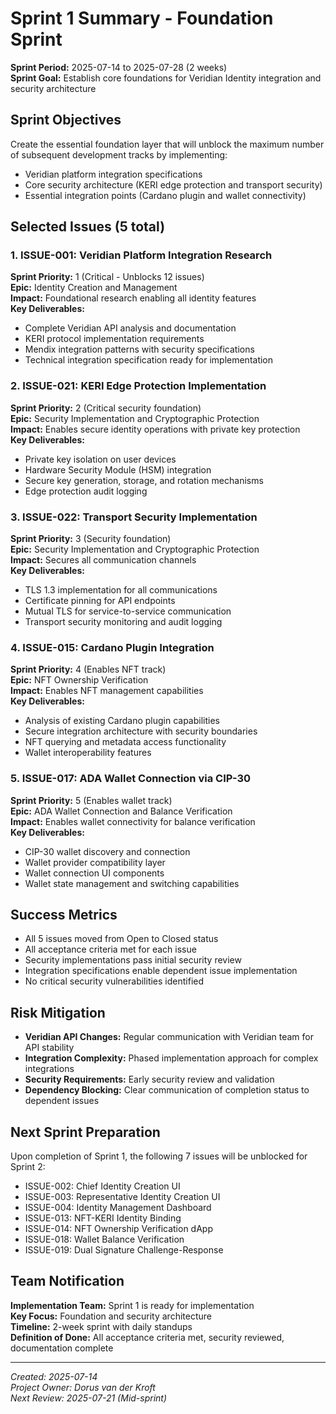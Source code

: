 # Sprint 1 Summary - Foundation Sprint

**Sprint Period:** 2025-07-14 to 2025-07-28 (2 weeks)  
**Sprint Goal:** Establish core foundations for Veridian Identity integration and security architecture

## Sprint Objectives
Create the essential foundation layer that will unblock the maximum number of subsequent development tracks by implementing:
- Veridian platform integration specifications
- Core security architecture (KERI edge protection and transport security)
- Essential integration points (Cardano plugin and wallet connectivity)

## Selected Issues (5 total)

### 1. ISSUE-001: Veridian Platform Integration Research
**Sprint Priority:** 1 (Critical - Unblocks 12 issues)  
**Epic:** Identity Creation and Management  
**Impact:** Foundational research enabling all identity features  
**Key Deliverables:**
- Complete Veridian API analysis and documentation
- KERI protocol implementation requirements
- Mendix integration patterns with security specifications
- Technical integration specification ready for implementation

### 2. ISSUE-021: KERI Edge Protection Implementation  
**Sprint Priority:** 2 (Critical security foundation)  
**Epic:** Security Implementation and Cryptographic Protection  
**Impact:** Enables secure identity operations with private key protection  
**Key Deliverables:**
- Private key isolation on user devices
- Hardware Security Module (HSM) integration
- Secure key generation, storage, and rotation mechanisms
- Edge protection audit logging

### 3. ISSUE-022: Transport Security Implementation
**Sprint Priority:** 3 (Security foundation)  
**Epic:** Security Implementation and Cryptographic Protection  
**Impact:** Secures all communication channels  
**Key Deliverables:**
- TLS 1.3 implementation for all communications
- Certificate pinning for API endpoints
- Mutual TLS for service-to-service communication
- Transport security monitoring and audit logging

### 4. ISSUE-015: Cardano Plugin Integration
**Sprint Priority:** 4 (Enables NFT track)  
**Epic:** NFT Ownership Verification  
**Impact:** Enables NFT management capabilities  
**Key Deliverables:**
- Analysis of existing Cardano plugin capabilities
- Secure integration architecture with security boundaries
- NFT querying and metadata access functionality
- Wallet interoperability features

### 5. ISSUE-017: ADA Wallet Connection via CIP-30
**Sprint Priority:** 5 (Enables wallet track)  
**Epic:** ADA Wallet Connection and Balance Verification  
**Impact:** Enables wallet connectivity for balance verification  
**Key Deliverables:**
- CIP-30 wallet discovery and connection
- Wallet provider compatibility layer
- Wallet connection UI components
- Wallet state management and switching capabilities

## Success Metrics
- All 5 issues moved from Open to Closed status
- All acceptance criteria met for each issue
- Security implementations pass initial security review
- Integration specifications enable dependent issue implementation
- No critical security vulnerabilities identified

## Risk Mitigation
- **Veridian API Changes:** Regular communication with Veridian team for API stability
- **Integration Complexity:** Phased implementation approach for complex integrations
- **Security Requirements:** Early security review and validation
- **Dependency Blocking:** Clear communication of completion status to dependent issues

## Next Sprint Preparation
Upon completion of Sprint 1, the following 7 issues will be unblocked for Sprint 2:
- ISSUE-002: Chief Identity Creation UI
- ISSUE-003: Representative Identity Creation UI  
- ISSUE-004: Identity Management Dashboard
- ISSUE-013: NFT-KERI Identity Binding
- ISSUE-014: NFT Ownership Verification dApp
- ISSUE-018: Wallet Balance Verification
- ISSUE-019: Dual Signature Challenge-Response

## Team Notification
**Implementation Team:** Sprint 1 is ready for implementation  
**Key Focus:** Foundation and security architecture  
**Timeline:** 2-week sprint with daily standups  
**Definition of Done:** All acceptance criteria met, security reviewed, documentation complete

---
*Created: 2025-07-14*  
*Project Owner: Dorus van der Kroft*  
*Next Review: 2025-07-21 (Mid-sprint)*